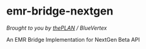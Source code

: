 # emr-bridge-nextgen

*Brought to you by [thePLAN](http://theplanworks.com) / BlueVertex*

An EMR Bridge Implementation for NextGen Beta API
